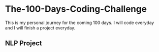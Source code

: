 # The-100-Days-Coding-Challenge
This is my personal journey for the coming 100 days. I will code everyday and I will finish a project everyday.

## NLP Project
